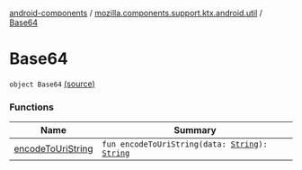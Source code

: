 [android-components](../../index.md) / [mozilla.components.support.ktx.android.util](../index.md) / [Base64](./index.md)

# Base64

`object Base64` [(source)](https://github.com/mozilla-mobile/android-components/blob/master/components/support/ktx/src/main/java/mozilla/components/support/ktx/android/util/Base64.kt#L9)

### Functions

| Name | Summary |
|---|---|
| [encodeToUriString](encode-to-uri-string.md) | `fun encodeToUriString(data: `[`String`](https://kotlinlang.org/api/latest/jvm/stdlib/kotlin/-string/index.html)`): `[`String`](https://kotlinlang.org/api/latest/jvm/stdlib/kotlin/-string/index.html) |
